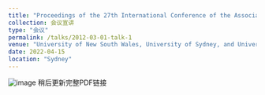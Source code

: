 ```yaml
---
title: "Proceedings of the 27th International Conference of the Association for Computer-Aided Architectural Design Research in Asia (CAADRIA) 2022"
collection: 会议宣讲
type: "会议"
permalink: /talks/2012-03-01-talk-1
venue: "University of New South Wales, University of Sydney, and University of Technology Sydney"
date: 2022-04-15
location: "Sydney"
---
```

![image](https://user-images.githubusercontent.com/33396220/200174065-edc9339e-2b01-49b4-ae1c-fe818a17c320.png)
稍后更新完整PDF链接
